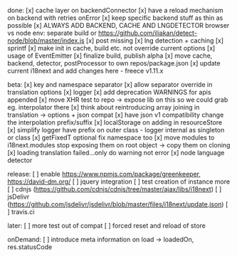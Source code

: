 done:
[x] cache layer on backendConnector
[x] have a reload mechanism on backend with retries onError
[x] keep specific backend stuff as thin as possible
[x] ALWAYS ADD BACKEND, CACHE AND LNGDETECTOR browser vs node env: separate build or https://github.com/iliakan/detect-node/blob/master/index.js
[x] post missing
[x] lng detection + caching
[x] sprintf
[x] make init in cache, build etc. not override current options
[x] usage of EventEmitter
[x] finalize build, publish alpha
[x] move cache, backend, detector, postProcessor to own repos/package.json
[x] update current i18next and add changes here - freece v1.11.x

beta:
[x] key and namespace separator
[x] allow separator override in translation options
[x] logger
[x] add deprecation WARNINGS for apis appended
[x] move XHR test to repo -> expose lib on this so we could grab eg. interpolator there
[x] think about reintroducing array joining in translation -> options + json compat
[x] have json v1 compatibility change the interpolation prefix/suffix
[x] localStorage on adding in resourceStore
[x] simplify logger have prefix on outer class - logger internal as singleton or class
[x] getFixedT optional fix namespace too
[x] move modules to i18next.modules stop exposing them on root object -> copy them on cloning
[x] loading translation failed...only do warning not error
[x] node language detector


release:
[ ] enable https://www.npmjs.com/package/greenkeeper, https://david-dm.org/
[ ] jquery integration
[ ] test creation of instance more
[ ] cdnjs (https://github.com/cdnjs/cdnjs/tree/master/ajax/libs/i18next)
[ ] jsDelivr (https://github.com/jsdelivr/jsdelivr/blob/master/files/i18next/update.json)
[ ] travis.ci

later:
[ ] more test out of compat
[ ] forced reset and reload of store

onDemand:
[ ] introduce meta information on load -> loadedOn, res.statusCode
